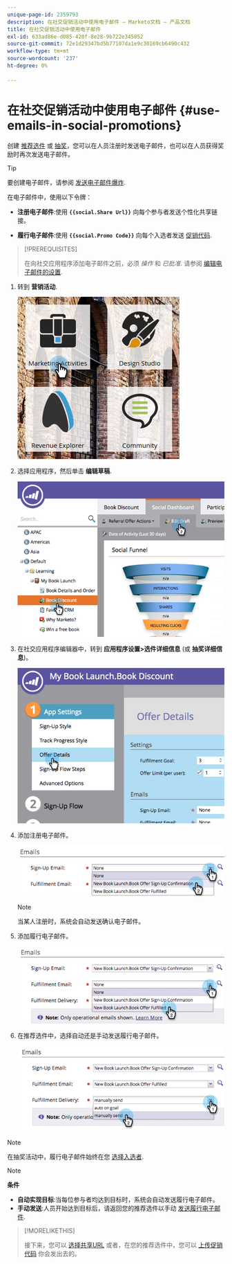 ```yaml
---
unique-page-id: 2359793
description: 在社交促销活动中使用电子邮件 — Marketo文档 — 产品文档
title: 在社交促销活动中使用电子邮件
exl-id: 633ad86e-d085-420f-8e28-9b722e345852
source-git-commit: 72e1d29347bd5b77107da1e9c30169cb6490c432
workflow-type: tm+mt
source-wordcount: '237'
ht-degree: 0%

---
```


# 在社交促销活动中使用电子邮件 {#use-emails-in-social-promotions}

创建 [推荐选件](/help/marketo/product-docs/demand-generation/social/referral-offers/create-a-referral-offer.md) 或 [抽奖](/help/marketo/product-docs/demand-generation/social/sweepstakes/create-sweepstakes.md)，您可以在人员注册时发送电子邮件，也可以在人员获得奖励时再次发送电子邮件。

>[!TIP]
>
>要创建电子邮件，请参阅 [发送电子邮件爆炸](/help/marketo/getting-started/quick-wins/send-an-email.md).

在电子邮件中，使用以下令牌：

* **注册电子邮件**:使用 **`{{social.Share Url}}`** 向每个参与者发送个性化共享链接。

* **履行电子邮件**:使用 **`{{social.Promo Code}}`** 向每个入选者发送 [促销代码](/help/marketo/product-docs/demand-generation/social/social-functions/use-promo-codes-for-offer-fulfillment.md).

>[!PREREQUISITES]
>
>在向社交应用程序添加电子邮件之前，必须 _操作_ 和 _已批准_. 请参阅 [编辑电子邮件的设置](/help/marketo/product-docs/email-marketing/general/functions-in-the-editor/make-an-email-operational.md).

1. 转到 **营销活动**.

   ![](assets/ma.png)

1. 选择应用程序，然后单击 **编辑草稿**.

   ![](assets/image2014-9-19-16-3a12-3a33.png)

1. 在社交应用程序编辑器中，转到 **应用程序设置>选件详细信息** (或 **抽奖详细信息**)。

   ![](assets/image2014-9-19-16-3a12-3a41.png)

1. 添加注册电子邮件。

   ![](assets/image2014-9-19-16-3a12-3a49.png)

   >[!NOTE]
   >
   >当某人注册时，系统会自动发送确认电子邮件。

1. 添加履行电子邮件。

   ![](assets/image2014-9-19-16-3a15-3a26.png)

1. 在推荐选件中，选择自动还是手动发送履行电子邮件。

   ![](assets/image2014-9-19-16-3a15-3a36.png)

>[!NOTE]
>
>在抽奖活动中，履行电子邮件始终在您 [选择入选者](/help/marketo/product-docs/demand-generation/social/sweepstakes/select-sweepstakes-winners.md).

>[!NOTE]
>
>**条件**
>
>* **自动实现目标**:当每位参与者均达到目标时，系统会自动发送履行电子邮件。
>* **手动发送**:人员开始达到目标后，请返回您的推荐选件以手动 [发送履行电子邮件](/help/marketo/product-docs/demand-generation/social/referral-offers/send-referral-offer-fulfillment-email.md).
>


>[!MORELIKETHIS]
>
>接下来，您可以 [选择共享URL](/help/marketo/product-docs/demand-generation/social/social-functions/choose-the-share-url-for-a-social-app.md) 或者，在您的推荐选件中，您可以 [上传促销代码](/help/marketo/product-docs/demand-generation/social/social-functions/use-promo-codes-for-offer-fulfillment.md) 你会发出去的。
